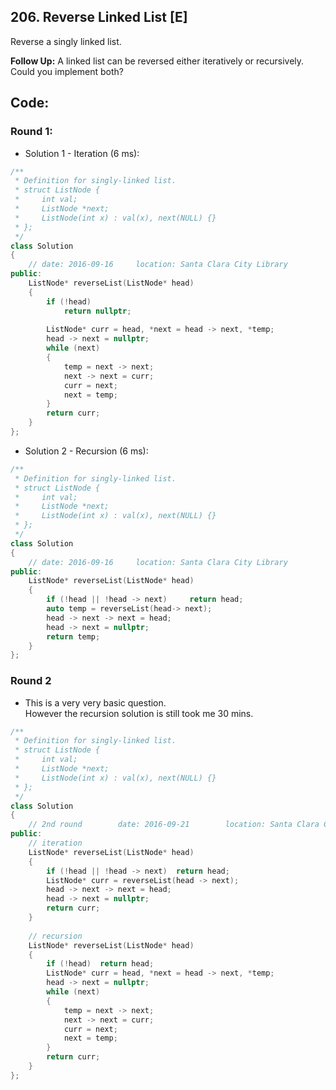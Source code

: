 ## 206. Reverse Linked List [E]
Reverse a singly linked list.

**Follow Up:** 
A linked list can be reversed either iteratively or recursively. Could you implement both?

## Code:
### Round 1:
- Solution 1 - Iteration (6 ms):   
```c++
/**
 * Definition for singly-linked list.
 * struct ListNode {
 *     int val;
 *     ListNode *next;
 *     ListNode(int x) : val(x), next(NULL) {}
 * };
 */
class Solution 
{
    // date: 2016-09-16     location: Santa Clara City Library
public:
    ListNode* reverseList(ListNode* head) 
    {
        if (!head)  
            return nullptr;
            
        ListNode* curr = head, *next = head -> next, *temp;
        head -> next = nullptr;
        while (next)
        {
            temp = next -> next;
            next -> next = curr;
            curr = next;
            next = temp;
        }
        return curr;
    }
};
```

- Solution 2 - Recursion (6 ms):
```c++
/**
 * Definition for singly-linked list.
 * struct ListNode {
 *     int val;
 *     ListNode *next;
 *     ListNode(int x) : val(x), next(NULL) {}
 * };
 */
class Solution 
{
    // date: 2016-09-16     location: Santa Clara City Library
public:
    ListNode* reverseList(ListNode* head) 
    {
        if (!head || !head -> next)     return head;
        auto temp = reverseList(head-> next);
        head -> next -> next = head;
        head -> next = nullptr;
        return temp;
    }
};
```

### Round 2
- This is a very very basic question.   
However the recursion solution is still took me 30 mins.
```c++
/**
 * Definition for singly-linked list.
 * struct ListNode {
 *     int val;
 *     ListNode *next;
 *     ListNode(int x) : val(x), next(NULL) {}
 * };
 */
class Solution 
{
    // 2nd round        date: 2016-09-21        location: Santa Clara Centeral Park
public:
    // iteration
    ListNode* reverseList(ListNode* head) 
    {
        if (!head || !head -> next)  return head;
        ListNode* curr = reverseList(head -> next);
        head -> next -> next = head;
        head -> next = nullptr;
        return curr;
    }
    
    // recursion
    ListNode* reverseList(ListNode* head) 
    {
        if (!head)  return head;
        ListNode* curr = head, *next = head -> next, *temp;
        head -> next = nullptr;
        while (next)
        {
            temp = next -> next;
            next -> next = curr;
            curr = next;
            next = temp;
        }
        return curr;
    }
};
```
